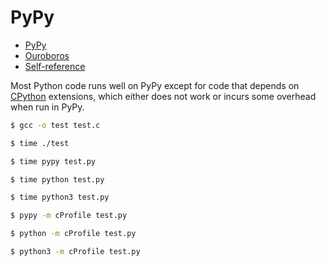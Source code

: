 # PyPy

* [PyPy](https://en.wikipedia.org/wiki/PyPy)
* [Ouroboros](https://en.wikipedia.org/wiki/Ouroboros)
* [Self-reference](https://en.wikipedia.org/wiki/Self-reference)

Most Python code runs well on PyPy except for code that depends on [CPython](https://en.wikipedia.org/wiki/CPython) extensions, which either does not work or incurs some overhead when run in PyPy.

```sh
$ gcc -o test test.c

$ time ./test

$ time pypy test.py

$ time python test.py

$ time python3 test.py

$ pypy -m cProfile test.py

$ python -m cProfile test.py

$ python3 -m cProfile test.py
```
